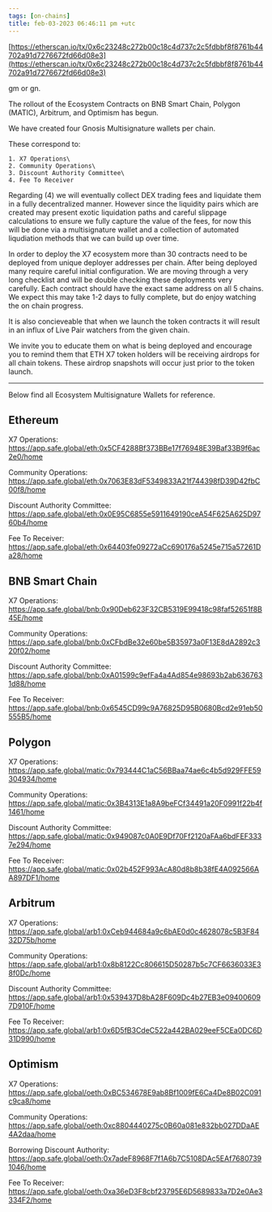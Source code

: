 ```yaml
---
tags: [on-chains]
title: feb-03-2023 06:46:11 pm +utc
---
```


[https://etherscan.io/tx/0x6c23248c272b00c18c4d737c2c5fdbbf8f8761b44702a91d7276672fd66d08e3](https://etherscan.io/tx/0x6c23248c272b00c18c4d737c2c5fdbbf8f8761b44702a91d7276672fd66d08e3)

gm or gn.

The rollout of the Ecosystem Contracts on BNB Smart Chain, Polygon (MATIC), Arbitrum, and Optimism has begun.

We have created four Gnosis Multisignature wallets per chain.

These correspond to:

    1. X7 Operations\
    2. Community Operations\
    3. Discount Authority Committee\
    4. Fee To Receiver

Regarding (4) we will eventually collect DEX trading fees and liquidate them in a fully decentralized manner. However since the liquidity pairs which are created may present exotic liquidation paths and careful slippage calculations to ensure we fully capture the value of the fees, for now this will be done via a multisignature wallet and a collection of automated liqudiation methods that we can build up over time.

In order to deploy the X7 ecosystem more than 30 contracts need to be deployed from unique deployer addresses per chain. After being deployed many require careful initial configuration. We are moving through a very long checklist and will be double checking these deployments very carefully. Each contract should have the exact same address on all 5 chains. We expect this may take 1-2 days to fully complete, but do enjoy watching the on chain progress.

It is also concieveable that when we launch the token contracts it will result in an influx of Live Pair watchers from the given chain.

We invite you to educate them on what is being deployed and encourage you to remind them that ETH X7 token holders will be receiving airdrops for all chain tokens. These airdrop snapshots will occur just prior to the token launch.

---

Below find all Ecosystem Multisignature Wallets for reference.

## Ethereum

X7 Operations:
https://app.safe.global/eth:0x5CF4288Bf373BBe17f76948E39Baf33B9f6ac2e0/home

Community Operations:
https://app.safe.global/eth:0x7063E83dF5349833A21f744398fD39D42fbC00f8/home

Discount Authority Committee:
https://app.safe.global/eth:0x0E95C6855e5911649190ceA54F625A625D9760b4/home

Fee To Receiver:
https://app.safe.global/eth:0x64403fe09272aCc690176a5245e715a57261Da28/home

## BNB Smart Chain

X7 Operations:
https://app.safe.global/bnb:0x90Deb623F32CB5319E99418c98faf52651f8B45E/home

Community Operations:
https://app.safe.global/bnb:0xCFbdBe32e60be5B35973a0F13E8dA2892c320f02/home

Discount Authority Committee:
https://app.safe.global/bnb:0xA01599c9efFa4a4Ad854e98693b2ab6367631d88/home

Fee To Receiver:
https://app.safe.global/bnb:0x6545CD99c9A76825D95B0680Bcd2e91eb50555B5/home

## Polygon

X7 Operations:
https://app.safe.global/matic:0x793444C1aC56BBaa74ae6c4b5d929FFE59304934/home

Community Operations:
https://app.safe.global/matic:0x3B4313E1a8A9beFCf34491a20F0991f22b4f1461/home

Discount Authority Committee:
https://app.safe.global/matic:0x949087c0A0E9Df70Ff2120aFAa6bdFEF3337e294/home

Fee To Receiver:
https://app.safe.global/matic:0x02b452F993AcA80d8b8b38fE4A092566AA897DF1/home

## Arbitrum

X7 Operations:
https://app.safe.global/arb1:0xCeb944684a9c6bAE0d0c4628078c5B3F8432D75b/home

Community Operations:
https://app.safe.global/arb1:0x8b8122Cc806615D50287b5c7CF6636033E38f0Dc/home

Discount Authority Committee:
https://app.safe.global/arb1:0x539437D8bA28F609Dc4b27EB3e094006097D910F/home

Fee To Receiver:
https://app.safe.global/arb1:0x6D5fB3CdeC522a442BA029eeF5CEa0DC6D31D990/home

## Optimism

X7 Operations:
https://app.safe.global/oeth:0xBC534678E9ab8Bf1009fE6Ca4De8B02C091c9ca8/home

Community Operations:
https://app.safe.global/oeth:0xc8804440275c0B60a081e832bb027DDaAE4A2daa/home

Borrowing Discount Authority:
https://app.safe.global/oeth:0x7adeF8968F7f1A6b7C5108DAc5EAf76807391046/home

Fee To Receiver:
https://app.safe.global/oeth:0xa36eD3F8cbf23795E6D5689833a7D2e0Ae3334F2/home
